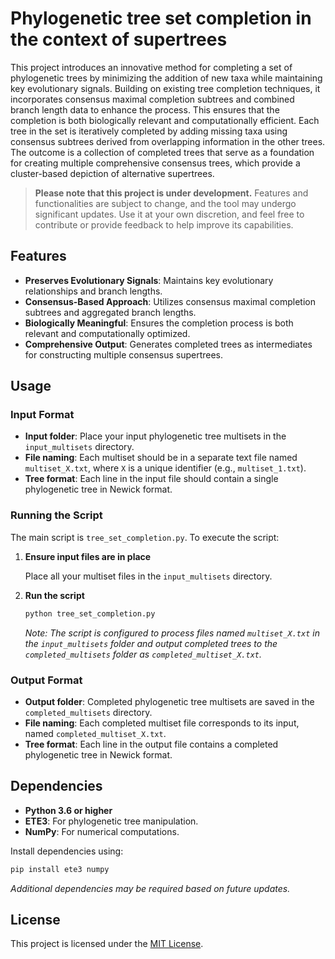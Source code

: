 # Phylogenetic tree set completion in the context of supertrees

This project introduces an innovative method for completing a set of phylogenetic trees by minimizing the addition of new taxa while maintaining key evolutionary signals. Building on existing tree completion techniques, it incorporates consensus maximal completion subtrees and combined branch length data to enhance the process. This ensures that the completion is both biologically relevant and computationally efficient. Each tree in the set is iteratively completed by adding missing taxa using consensus subtrees derived from overlapping information in the other trees. The outcome is a collection of completed trees that serve as a foundation for creating multiple comprehensive consensus trees, which provide a cluster-based depiction of alternative supertrees.

>**Please note that this project is under development.** Features and functionalities are subject to change, and the tool may undergo significant updates. Use it at your own discretion, and feel free to contribute or provide feedback to help improve its capabilities.

## Features

- **Preserves Evolutionary Signals**: Maintains key evolutionary relationships and branch lengths.
- **Consensus-Based Approach**: Utilizes consensus maximal completion subtrees and aggregated branch lengths.
- **Biologically Meaningful**: Ensures the completion process is both relevant and computationally optimized.
- **Comprehensive Output**: Generates completed trees as intermediates for constructing multiple consensus supertrees.

## Usage

### Input Format

- **Input folder**: Place your input phylogenetic tree multisets in the `input_multisets` directory.
- **File naming**: Each multiset should be in a separate text file named `multiset_X.txt`, where `X` is a unique identifier (e.g., `multiset_1.txt`).
- **Tree format**: Each line in the input file should contain a single phylogenetic tree in Newick format.


### Running the Script

The main script is `tree_set_completion.py`. To execute the script:

1. **Ensure input files are in place**

   Place all your multiset files in the `input_multisets` directory.

2. **Run the script**

   ```bash
   python tree_set_completion.py
   ```

   *Note: The script is configured to process files named `multiset_X.txt` in the `input_multisets` folder and output completed trees to the `completed_multisets` folder as `completed_multiset_X.txt`.*

### Output Format

- **Output folder**: Completed phylogenetic tree multisets are saved in the `completed_multisets` directory.
- **File naming**: Each completed multiset file corresponds to its input, named `completed_multiset_X.txt`.
- **Tree format**: Each line in the output file contains a completed phylogenetic tree in Newick format.


## Dependencies

- **Python 3.6 or higher**
- **ETE3**: For phylogenetic tree manipulation.
- **NumPy**: For numerical computations.

Install dependencies using:

```bash
pip install ete3 numpy
```

*Additional dependencies may be required based on future updates.*


## License

This project is licensed under the [MIT License](LICENSE).
